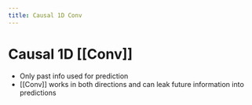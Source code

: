```yaml
---
title: Causal 1D Conv
---
```


# Causal 1D [[Conv]]
- Only past info used for prediction
- [[Conv]] works in both directions and can leak future information into predictions














